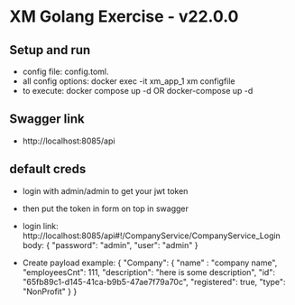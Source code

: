 # XM Golang Exercise - v22.0.0

## Setup and run
- config file: config.toml.
- all config options: docker exec -it xm_app_1 xm configfile
- to execute: docker compose up -d OR docker-compose up -d

## Swagger link
-  http://localhost:8085/api

## default creds
- login with admin/admin to get your jwt token
- then put the token in form on top in swagger

- login link:
	 http://localhost:8085/api#!/CompanyService/CompanyService_Login
	 body:
		 {
		  "password": "admin",
		  "user": "admin"
		 }

- Create payload example:
	{
	  "Company": {
	    "name" : "company name",
	    "employeesCnt": 111,
	    "description": "here is some description",
	    "id": "65fb89c1-d145-41ca-b9b5-47ae7f79a70c",
	    "registered": true,
	    "type": "NonProfit"
	  }
	}

